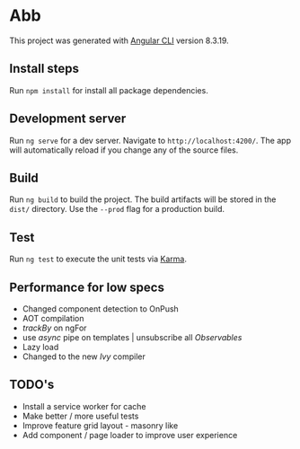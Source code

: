 # Abb

This project was generated with [Angular CLI](https://github.com/angular/angular-cli) version 8.3.19.

## Install steps
Run `npm install` for install all package dependencies.

## Development server

Run `ng serve` for a dev server. Navigate to `http://localhost:4200/`. The app will automatically reload if you change any of the source files.

## Build

Run `ng build` to build the project. The build artifacts will be stored in the `dist/` directory. Use the `--prod` flag for a production build.

## Test

Run `ng test` to execute the unit tests via [Karma](https://karma-runner.github.io).


## Performance for low specs
  - Changed component detection to OnPush
  - AOT compilation
  - *trackBy* on ngFor
  - use *async* pipe on templates | unsubscribe all *Observables*
  - Lazy load
  - Changed to the new *Ivy* compiler

## TODO's
- Install a service worker for cache
- Make better / more useful tests
- Improve feature grid layout - masonry like
- Add component / page loader to improve user experience

